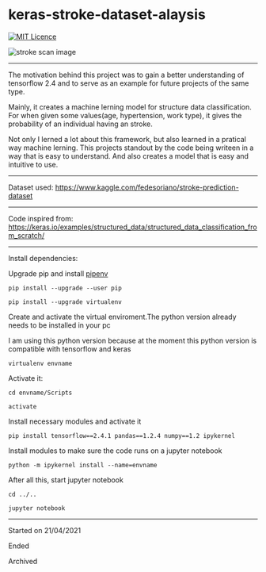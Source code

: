 # keras-stroke-dataset-alaysis

[![MIT Licence](https://badges.frapsoft.com/os/mit/mit.png?v=103)](https://opensource.org/licenses/mit-license.php)


![stroke scan image](https://images.unsplash.com/photo-1559757175-5700dde675bc?ixid=MnwxMjA3fDB8MHxwaG90by1wYWdlfHx8fGVufDB8fHx8&ixlib=rb-1.2.1&auto=format&fit=crop&w=1189&q=80)

-----

The motivation behind this project was to gain a better understanding of tensorflow 2.4 and to serve as an example for future projects of the same type. 

Mainly, it creates a machine lerning model for structure data classification. For when given some values(age, hypertension, work type), it gives the probability of an individual having an stroke.

Not only I lerned a lot about this framework, but also learned in a pratical way machine lerning. This projects standout by the code being writeen in a way that is easy to understand. And also creates a model that is easy and intuitive to use. 

-----

Dataset used: https://www.kaggle.com/fedesoriano/stroke-prediction-dataset

-----

Code inspired from: https://keras.io/examples/structured_data/structured_data_classification_from_scratch/

-----

Install dependencies:

Upgrade pip and install [pipenv](https://pipenv.pypa.io/en/latest/)

```
pip install --upgrade --user pip

pip install --upgrade virtualenv
```

Create and activate the virtual enviroment.The python version already needs to be installed in your pc

I am using this python version because at the moment this python version is  compatible with tensorflow and keras

```
virtualenv envname
```

Activate it:

```
cd envname/Scripts

activate
```

Install necessary modules and activate it

```
pip install tensorflow==2.4.1 pandas==1.2.4 numpy==1.2 ipykernel
```

Install modules to make sure the code runs on a jupyter notebook

```
python -m ipykernel install --name=envname
```
After all this, start jupyter notebook

```
cd ../..

jupyter notebook
```

-----

Started on 21/04/2021

Ended 

Archived
